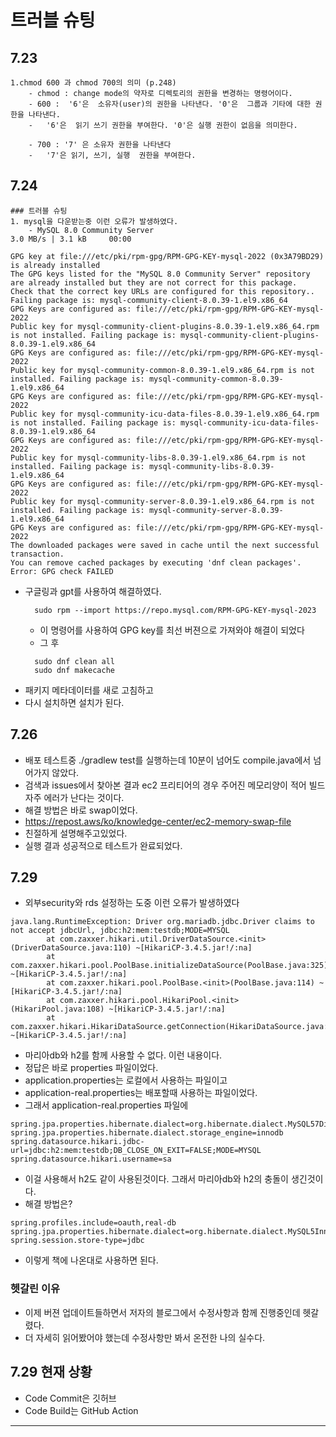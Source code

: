 # 트러블 슈팅


## 7.23
    1.chmod 600 과 chmod 700의 의미 (p.248)
        - chmod : change mode의 약자로 디렉토리의 권한을 변경하는 명령어이다.
        - 600 :  '6'은  소유자(user)의 권한을 나타낸다. '0'은  그룹과 기타에 대한 권한을 나타낸다.
        -   '6'은  읽기 쓰기 권한을 부여한다. '0'은 실행 권한이 없음을 의미한다.
        
        - 700 : '7' 은 소유자 권한을 나타낸다
        -   '7'은 읽기, 쓰기, 실행  권한을 부여한다.

## 7.24 
    ### 트러블 슈팅
    1. mysql을 다운받는중 이런 오류가 발생하였다.
        - MySQL 8.0 Community Server                                                                       3.0 MB/s | 3.1 kB     00:00
```
GPG key at file:///etc/pki/rpm-gpg/RPM-GPG-KEY-mysql-2022 (0x3A79BD29) is already installed
The GPG keys listed for the "MySQL 8.0 Community Server" repository are already installed but they are not correct for this package.
Check that the correct key URLs are configured for this repository.. Failing package is: mysql-community-client-8.0.39-1.el9.x86_64
GPG Keys are configured as: file:///etc/pki/rpm-gpg/RPM-GPG-KEY-mysql-2022
Public key for mysql-community-client-plugins-8.0.39-1.el9.x86_64.rpm is not installed. Failing package is: mysql-community-client-plugins-8.0.39-1.el9.x86_64
GPG Keys are configured as: file:///etc/pki/rpm-gpg/RPM-GPG-KEY-mysql-2022
Public key for mysql-community-common-8.0.39-1.el9.x86_64.rpm is not installed. Failing package is: mysql-community-common-8.0.39-1.el9.x86_64
GPG Keys are configured as: file:///etc/pki/rpm-gpg/RPM-GPG-KEY-mysql-2022
Public key for mysql-community-icu-data-files-8.0.39-1.el9.x86_64.rpm is not installed. Failing package is: mysql-community-icu-data-files-8.0.39-1.el9.x86_64
GPG Keys are configured as: file:///etc/pki/rpm-gpg/RPM-GPG-KEY-mysql-2022
Public key for mysql-community-libs-8.0.39-1.el9.x86_64.rpm is not installed. Failing package is: mysql-community-libs-8.0.39-1.el9.x86_64
GPG Keys are configured as: file:///etc/pki/rpm-gpg/RPM-GPG-KEY-mysql-2022
Public key for mysql-community-server-8.0.39-1.el9.x86_64.rpm is not installed. Failing package is: mysql-community-server-8.0.39-1.el9.x86_64
GPG Keys are configured as: file:///etc/pki/rpm-gpg/RPM-GPG-KEY-mysql-2022
The downloaded packages were saved in cache until the next successful transaction.
You can remove cached packages by executing 'dnf clean packages'.
Error: GPG check FAILED
```
- 구글링과 gpt를 사용하여 해결하였다.
  ```
    sudo rpm --import https://repo.mysql.com/RPM-GPG-KEY-mysql-2023
    ```
  - 이 명령어를 사용하여 GPG key를 최선 버젼으로 가져와야 해결이 되었다
  - 그 후
  ```
    sudo dnf clean all
    sudo dnf makecache
  ```
 - 패키지 메타데이터를 새로 고침하고 
 - 다시 설치하면 설치가 된다.

## 7.26
 - 배포 테스트중 ./gradlew test를 실행하는데 10분이 넘어도 compile.java에서 넘어가지 않았다.
 - 검색과 issues에서 찾아본 결과 ec2 프리티어의 경우 주어진 메모리양이 적어 빌드 자주 에러가 난다는 것이다.
 - 해결 방법은 바로 swap이었다.
 - https://repost.aws/ko/knowledge-center/ec2-memory-swap-file
 - 친절하게 설명해주고있었다. 
 - 실행 결과 성공적으로 테스트가 완료되었다.

## 7.29
  - 외부security와 rds 설정하는 도중 이런 오류가 발생하였다
```
java.lang.RuntimeException: Driver org.mariadb.jdbc.Driver claims to not accept jdbcUrl, jdbc:h2:mem:testdb;MODE=MYSQL
        at com.zaxxer.hikari.util.DriverDataSource.<init>(DriverDataSource.java:110) ~[HikariCP-3.4.5.jar!/:na]
        at com.zaxxer.hikari.pool.PoolBase.initializeDataSource(PoolBase.java:325) ~[HikariCP-3.4.5.jar!/:na]
        at com.zaxxer.hikari.pool.PoolBase.<init>(PoolBase.java:114) ~[HikariCP-3.4.5.jar!/:na]
        at com.zaxxer.hikari.pool.HikariPool.<init>(HikariPool.java:108) ~[HikariCP-3.4.5.jar!/:na]
        at com.zaxxer.hikari.HikariDataSource.getConnection(HikariDataSource.java:112) ~[HikariCP-3.4.5.jar!/:na]
```
- 마리아db와 h2를 함께 사용할 수 없다. 이런 내용이다.
- 정답은 바로 properties 파일이었다.
- application.properties는 로컬에서 사용하는 파일이고
- application-real.properties는 배포할때 사용하는 파일이었다.
- 그래서 application-real.properties 파일에
```
spring.jpa.properties.hibernate.dialect=org.hibernate.dialect.MySQL57Dialect
spring.jpa.properties.hibernate.dialect.storage_engine=innodb
spring.datasource.hikari.jdbc-url=jdbc:h2:mem:testdb;DB_CLOSE_ON_EXIT=FALSE;MODE=MYSQL
spring.datasource.hikari.username=sa
```
- 이걸 사용해서 h2도 같이 사용된것이다. 그래서 마리아db와 h2의 충돌이 생긴것이다.
- 해결 방법은?
```
spring.profiles.include=oauth,real-db
spring.jpa.properties.hibernate.dialect=org.hibernate.dialect.MySQL5InnoDBDialect
spring.session.store-type=jdbc
```
- 이렇게 책에 나온대로 사용하면 된다.

### 헷갈린 이유
- 이제 버젼 업데이트들하면서 저자의 블로그에서 수정사항과 함께 진행중인데 헷갈렸다.
- 더 자세히 읽어봤어야 했는데 수정사항만 봐서 온전한 나의 실수다.

## 7.29 현재 상황
- Code Commit은 깃허브
- Code Build는  GitHub Action
---
